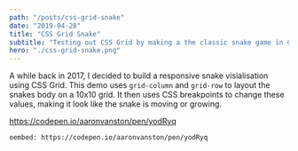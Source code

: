 ```yaml
---
path: "/posts/css-grid-snake"
date: "2019-04-28"
title: "CSS Grid Snake"
subtitle: "Testing out CSS Grid by making a the classic snake game in CSS"
hero: "./css-grid-snake.png"
---
```


A while back in 2017, I decided to build a responsive snake visialisation using CSS Grid. This demo uses `grid-column` and `grid-row` to layout the snakes body on a 10x10 grid. It then uses CSS breakpoints to change these values, making it look like the snake is moving or growing. 

https://codepen.io/aaronvanston/pen/yodRyq

`oembed: https://codepen.io/aaronvanston/pen/yodRyq`